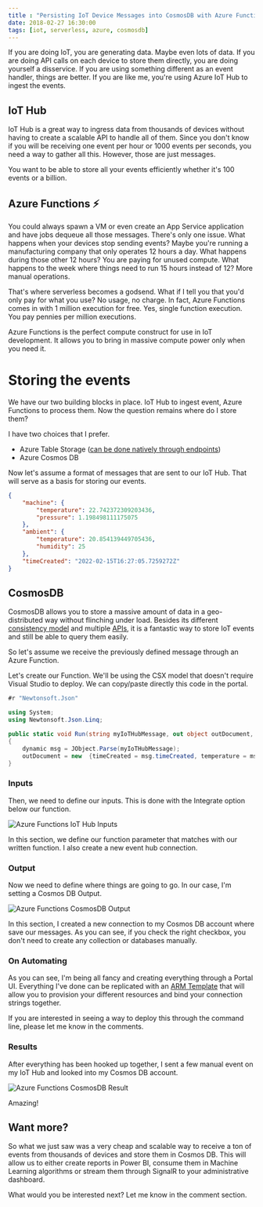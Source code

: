 ```yaml
---
title : "Persisting IoT Device Messages into CosmosDB with Azure Functions and IoT Hub"
date: 2018-02-27 16:30:00
tags: [iot, serverless, azure, cosmosdb]
---
```


If you are doing IoT, you are generating data. Maybe even lots of data. If you are doing API calls on each device to store them directly, you are doing yourself a disservice. If you are using something different as an event handler, things are better. If you are like me, you're using Azure IoT Hub to ingest the events. 

## IoT Hub

IoT Hub is a great way to ingress data from thousands of devices without having to create a scalable API to handle all of them. Since you don't know if you will be receiving one event per hour or 1000 events per seconds, you need a way to gather all this. However, those are just messages. 

You want to be able to store all your events efficiently whether it's 100 events or a billion.

<!-- 
 TODO : Example on how to create an IoT Hub?
-->

## Azure Functions ⚡

You could always spawn a VM or even create an App Service application and have jobs dequeue all those messages. There's only one issue. What happens when your devices stop sending events? Maybe you're running a manufacturing company that only operates 12 hours a day. What happens during those other 12 hours? You are paying for unused compute. What happens to the week where things need to run 15 hours instead of 12? More manual operations. 

That's where serverless becomes a godsend. What if I tell you that you'd only pay for what you use? No usage, no charge. In fact, Azure Functions comes in with 1 million execution for free. Yes, single function execution. You pay pennies per million executions. 

Azure Functions is the perfect compute construct for use in IoT development. It allows you to bring in massive compute power only when you need it. 

# Storing the events

We have our two building blocks in place. IoT Hub to ingest event, Azure Functions to process them. Now the question remains where do I store them?

I have two choices that I prefer. 

* Azure Table Storage ([can be done natively through endpoints](https://docs.microsoft.com/en-us/azure/iot-hub/iot-hub-store-data-in-azure-table-storage?WT.mc_id=maximerouiller-blog-marouill))
* Azure Cosmos DB

Now let's assume a format of messages that are sent to our IoT Hub. That will serve as a basis for storing our events.

```json
{
    "machine": {
        "temperature": 22.742372309203436,
        "pressure": 1.198498111175075
    },
    "ambient": {
        "temperature": 20.854139449705436,
        "humidity": 25
    },
    "timeCreated": "2022-02-15T16:27:05.7259272Z"
}
```

## CosmosDB

CosmosDB allows you to store a massive amount of data in a geo-distributed way without flinching under load. Besides its different [consistency model](https://docs.microsoft.com/en-us/azure/cosmos-db/consistency-levels?WT.mc_id=maximerouiller-blog-marouill) and multiple [APIs](https://docs.microsoft.com/en-us/azure/cosmos-db/sql-api-introduction?WT.mc_id=maximerouiller-blog-marouill), it is a fantastic way to store IoT events and still be able to query them easily.

So let's assume we receive the previously defined message through an Azure Function.

Let's create our Function. We'll be using the CSX model that doesn't require Visual Studio to deploy. We can copy/paste directly this code in the portal.

```csharp
#r "Newtonsoft.Json"

using System;
using Newtonsoft.Json.Linq;

public static void Run(string myIoTHubMessage, out object outDocument, TraceWriter log)
{
    dynamic msg = JObject.Parse(myIoTHubMessage);
    outDocument = new  {timeCreated = msg.timeCreated, temperature = msg.machine.temperature};
}
```

### Inputs

Then, we need to define our inputs. This is done with the Integrate option below our function.

![Azure Functions IoT Hub Inputs](/posts/files/iot-save-events/iothub-function-input.PNG)

In this section, we define our function parameter that matches with our written function. I also create a new event hub connection.

### Output

Now we need to define where things are going to go. In our case, I'm setting a Cosmos DB Output. 

![Azure Functions CosmosDB Output](/posts/files/iot-save-events/iothub-function-output.PNG)

In this section, I created a new connection to my Cosmos DB account where save our messages. As you can see, if you check the right checkbox, you don't need to create any collection or databases manually.

### On Automating 

As you can see, I'm being all fancy and creating everything through a Portal UI. Everything I've done can be replicated with an [ARM Template](https://docs.microsoft.com/azure/azure-resource-manager/?WT.mc_id=maximerouiller-blog-marouill) that will allow you to provision your different resources and bind your connection strings together. 

If you are interested in seeing a way to deploy this through the command line, please let me know in the comments.

### Results

After everything has been hooked up together, I sent a few manual event on my IoT Hub and looked into my Cosmos DB account.

![Azure Functions CosmosDB Result](/posts/files/iot-save-events/iothub-function-saved.PNG)

Amazing!

## Want more?

So what we just saw was a very cheap and scalable way to receive a ton of events from thousands of devices and store them in Cosmos DB. This will allow us to either create reports in Power BI, consume them in Machine Learning algorithms or stream them through SignalR to your administrative dashboard.

What would you be interested next? Let me know in the comment section.